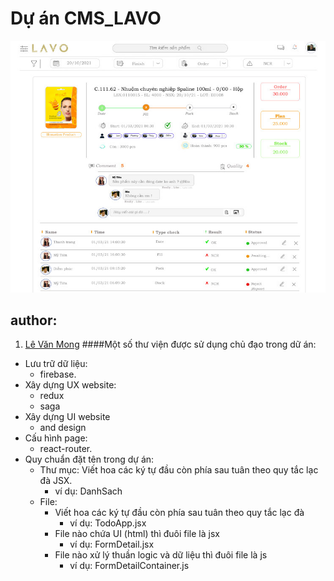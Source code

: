 # Dự án CMS_LAVO
![](./index.jpg)
## author: 
1. [Lê Văn Mong](https://www.facebook.com/people/L%C3%AA-V%C4%83n-Mong/100011742550163)
####Một số thư viện được sử dụng chủ đạo trong dữ án:
* Lưu trữ dữ liệu:
    * firebase.
* Xây dựng UX website:
    * redux
    * saga
* Xây dựng UI website
    * and design
* Cấu hình page:
    * react-router.
* Quy chuẩn đặt tên trong dự án:
    - Thư mục: Viết hoa các ký tự đầu còn phía sau tuân theo quy tắc lạc đà JSX.
        * ví dụ: DanhSach
    - File: 
      * Viết hoa các ký tự đầu còn phía sau tuân theo quy tắc lạc đà
        * ví dụ: TodoApp.jsx
      * File nào chứa UI (html) thì đuôi file là jsx
        * ví dụ: FormDetail.jsx
      * File nào xử lý thuần logic và dữ liệu thì đuôi file là js
        * ví dụ: FormDetailContainer.js
